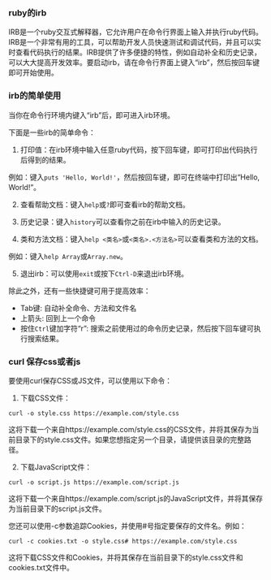 ### ruby的irb
IRB是一个ruby交互式解释器，它允许用户在命令行界面上输入并执行ruby代码。IRB是一个非常有用的工具，可以帮助开发人员快速测试和调试代码，并且可以实时查看代码执行的结果。IRB提供了许多便捷的特性，例如自动补全和历史记录，可以大大提高开发效率。要启动irb，请在命令行界面上键入“irb”，然后按回车键即可开始使用。
### irb的简单使用
当你在命令行环境内键入“irb”后，即可进入irb环境。

下面是一些irb的简单命令：

1. 打印值：在irb环境中输入任意ruby代码，按下回车键，即可打印出代码执行后得到的结果。

例如：键入`puts 'Hello, World!'`，然后按回车键，即可在终端中打印出“Hello, World!”。

2. 查看帮助文档：键入`help`或`?`即可查看irb的帮助文档。

3. 历史记录：键入`history`可以查看你之前在irb中输入的历史记录。

4. 类和方法文档：键入`help <类名>`或`<类名>.<方法名>`可以查看类和方法的文档。

例如：键入`help Array`或`Array.new`。

5. 退出irb：可以使用`exit`或按下`Ctrl-D`来退出irb环境。

除此之外，还有一些快捷键可用于提高效率：

- Tab键: 自动补全命令、方法和文件名
- 上箭头: 回到上一个命令
- 按住`Ctrl`键加字符“r”: 搜索之前使用过的命令历史记录，然后按下回车键可执行搜索结果。
### curl 保存css或者js
要使用curl保存CSS或JS文件，可以使用以下命令：

1. 下载CSS文件：

```
curl -o style.css https://example.com/style.css
```

这将下载一个来自https://example.com/style.css的CSS文件，并将其保存为当前目录下的style.css文件。如果您想指定另一个目录，请提供该目录的完整路径。

2. 下载JavaScript文件：

```
curl -o script.js https://example.com/script.js
```

这将下载一个来自https://example.com/script.js的JavaScript文件，并将其保存为当前目录下的script.js文件。

您还可以使用-c参数追踪Cookies，并使用#号指定要保存的文件名。例如：

```
curl -c cookies.txt -o style.css# https://example.com/style.css
```

这将下载CSS文件和Cookies，并将其保存在当前目录下的style.css文件和cookies.txt文件中。
